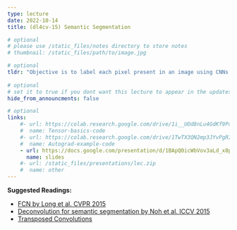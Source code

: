 ```yaml
---
type: lecture
date: 2022-10-14
title: (dl4cv-15) Semantic Segmentation

# optional
# please use /static_files/notes directory to store notes
# thumbnail: /static_files/path/to/image.jpg 

# optional
tldr: "Objective is to label each pixel present in an image using CNNs."
  
# optional
# set it to true if you dont want this lecture to appear in the updates section
hide_from_announcments: false

# optional
links: 
    #- url: https://colab.research.google.com/drive/1i__UOd8nLu4GdKf9PoT_w3ORVvGcgQAq?usp=sharing
    #  name: Tensor-basics-code
    #- url: https://colab.research.google.com/drive/1TwTX3QN2mp3JYvPgRIpUzkiHjKOA0aM_?usp=sharing
    #  name: Autograd-example-code
    - url: https://docs.google.com/presentation/d/1BApQ0icWbVov3aLd_x8pVD9xYJezCktiTp5gn15BnaA/edit?usp=sharing
      name: slides
    #- url: /static_files/presentations/lec.zip
    #  name: other
---
```

**Suggested Readings:**
- [FCN by Long et al. CVPR 2015](https://arxiv.org/pdf/1411.4038.pdf)
- [Deconvolution for semantic segmentation by Noh et al. ICCV 2015](https://arxiv.org/pdf/1505.04366.pdf)
- [Transposed Convolutions](https://kmopuri.github.io/dlc/static_files/presentations/dlc-7.1.pdf)
